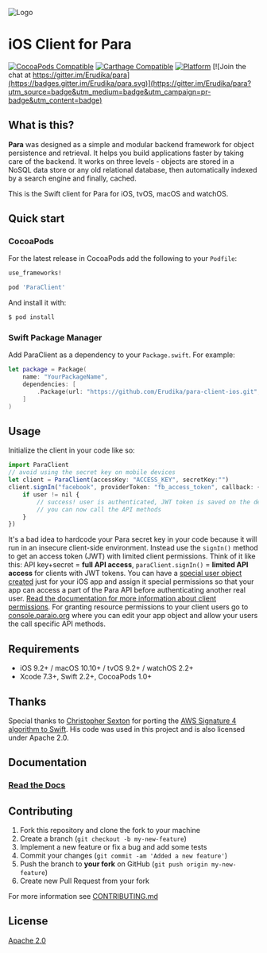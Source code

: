 ![Logo](https://s3-eu-west-1.amazonaws.com/org.paraio/para.png)

# iOS Client for Para

[![CocoaPods Compatible](https://img.shields.io/cocoapods/v/ParaClient.svg)](https://img.shields.io/cocoapods/v/ParaClient.svg)
[![Carthage Compatible](https://img.shields.io/badge/Carthage-compatible-4BC51D.svg?style=flat)](https://github.com/Carthage/Carthage)
[![Platform](https://img.shields.io/cocoapods/p/ParaClient.svg?style=flat)](http://cocoadocs.org/docsets/ParaClient)
[![Join the chat at https://gitter.im/Erudika/para](https://badges.gitter.im/Erudika/para.svg)](https://gitter.im/Erudika/para?utm_source=badge&utm_medium=badge&utm_campaign=pr-badge&utm_content=badge)

## What is this?

**Para** was designed as a simple and modular backend framework for object persistence and retrieval.
It helps you build applications faster by taking care of the backend. It works on three levels -
objects are stored in a NoSQL data store or any old relational database, then automatically indexed
by a search engine and finally, cached.

This is the Swift client for Para for iOS, tvOS, macOS and watchOS.

## Quick start

### CocoaPods

For the latest release in CocoaPods add the following to your `Podfile`:

```ruby
use_frameworks!

pod 'ParaClient'
```
And install it with:
```sh
$ pod install
```

### Swift Package Manager
Add ParaClient as a dependency to your `Package.swift`. For example:

```swift
let package = Package(
    name: "YourPackageName",
    dependencies: [
        .Package(url: "https://github.com/Erudika/para-client-ios.git", majorVersion: 1)
    ]
)
```

## Usage

Initialize the client in your code like so:

```js
import ParaClient
// avoid using the secret key on mobile devices
let client = ParaClient(accessKey: "ACCESS_KEY", secretKey:"")
client.signIn("facebook", providerToken: "fb_access_token", callback: { user in
    if user != nil {
        // success! user is authenticated, JWT token is saved on the device
        // you can now call the API methods
    }
})
```
It's a bad idea to hardcode your Para secret key in your code because it will run in an insecure client-side environment. Instead use the `signIn()` method to get an access token (JWT) with limited client permissions. Think of it like this: API key+secret = **full API access**, `paraClient.signIn()` = **limited API access** for clients with JWT tokens. 
You can have a [special user object created](http://paraio.org/docs/#034-api-jwt-signin) just for your iOS app and assign it special permissions so that your app can access a part of the Para API before authenticating another real user. [Read the documentation for more information about client permissions](http://paraio.org/docs/#012-permissions).
For granting resource permissions to your client users go to [console.paraio.org](https://console.paraio.org) where you can edit your app object and allow your users the call specific API methods.

## Requirements

- iOS 9.2+ / macOS 10.10+ / tvOS 9.2+ / watchOS 2.2+
- Xcode 7.3+, Swift 2.2+, CocoaPods 1.0+

## Thanks

Special thanks to [Christopher Sexton](https://github.com/csexton) for porting the 
[AWS Signature 4 algorithm to Swift](http://www.codeography.com/2017/03/20/signing-aws-api-requests-in-swift.html).
His code was used in this project and is also licensed under Apache 2.0.

## Documentation

### [Read the Docs](https://paraio.org/docs)

## Contributing

1. Fork this repository and clone the fork to your machine
2. Create a branch (`git checkout -b my-new-feature`)
3. Implement a new feature or fix a bug and add some tests
4. Commit your changes (`git commit -am 'Added a new feature'`)
5. Push the branch to **your fork** on GitHub (`git push origin my-new-feature`)
6. Create new Pull Request from your fork

For more information see [CONTRIBUTING.md](https://github.com/Erudika/para/blob/master/CONTRIBUTING.md)

## License
[Apache 2.0](LICENSE)
